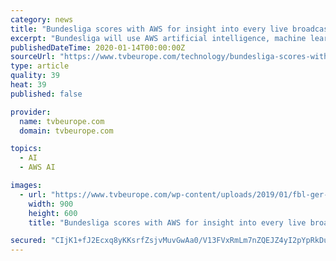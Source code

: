 ```yaml
---
category: news
title: "Bundesliga scores with AWS for insight into every live broadcast"
excerpt: "Bundesliga will use AWS artificial intelligence, machine learning, analytics, compute, database, and storage services to deliver real-time statistics to predict future game outcomes, and recommend personalised match footage across mobile, online ..."
publishedDateTime: 2020-01-14T00:00:00Z
sourceUrl: "https://www.tvbeurope.com/technology/bundesliga-scores-with-aws-for-insight-into-every-live-broadcast"
type: article
quality: 39
heat: 39
published: false

provider:
  name: tvbeurope.com
  domain: tvbeurope.com

topics:
  - AI
  - AWS AI

images:
  - url: "https://www.tvbeurope.com/wp-content/uploads/2019/01/fbl-ger-bundesliga-bayern-munich-hanover.jpg"
    width: 900
    height: 600
    title: "Bundesliga scores with AWS for insight into every live broadcast"

secured: "CIjK1+fJ2Ecxq8yKKsrfZsjvMuvGwAa0/V13FVxRmLm7nZQEJZ4yI2pYpRkDuY6iNDVahwpxLUqv4t8rTapSN1pwEKETKN3hLGVold+i0qiFoLLsPR52i7dsyrbIsuGPyCaFgqJt8s68COcqjDfFmg4Rj2W7u/i/HzLgJSL6Sl3jR5HV20XjvpsbxrPtPYDHApAT9WBf6F5E4bRQ/IY1WfWJbt3XKE7d5qfGM7leyE89poRGK/iSkkIWtMrN/Gzslocn1vu0huo8qWeNiKHGaBW9k9AkUvlF80Q0aADgi7SyBNgFcM4zkiDfAZBlDXnv;MQlGGtSDgO3eKs7uHvgMiA=="
---
```


